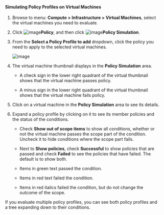 #### Simulating Policy Profiles on Virtual Machines

1. Browse to menu: **Compute > Infrastructure > Virtual Machines**,
    select the virtual machines you need to evaluate.

2. Click ![image](../images/1941.png)**Policy**, and then click
    ![image](../images/1947.png)**Policy Simulation**.

3. From the **Select a Policy Profile to add** dropdown, click the
    policy you need to apply to the selected virtual machines.

    ![image](../images/1948.png)

4. The virtual machine thumbnail displays in the **Policy Simulation**
    area.

      - A check sign in the lower right quadrant of the virtual
        thumbnail shows that the virtual machine passes policy.

      - A minus sign in the lower right quadrant of the virtual
        thumbnail shows that the virtual machine fails policy.

5. Click on a virtual machine in the **Policy Simulation** area to see
    its details.

6. Expand a policy profile by clicking on it to see its member policies
    and the status of the conditions.

      - Check **Show out of scope items** to show all conditions,
        whether or not the virtual machine passes the scope part of the
        condition. Uncheck it to hide conditions where the scope part
        fails.

      - Next to **Show policies**, check **Successful** to show policies
        that are passed and check **Failed** to see the policies that
        have failed. The default is to show both.

      - Items in green text passed the condition.

      - Items in red text failed the condition.

      - Items in red italics failed the condition, but do not change the
        outcome of the scope.

If you evaluate multiple policy profiles, you can see both policy
profiles and a tree expanding down to their conditions.
